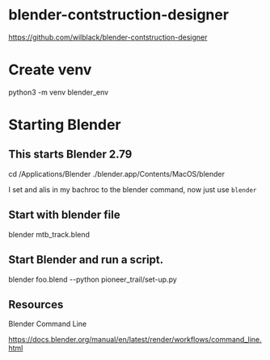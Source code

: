 # blender-contstruction-designer

https://github.com/wilblack/blender-contstruction-designer


# Create venv

python3 -m venv blender_env


# Starting Blender

## This starts Blender 2.79
cd /Applications/Blender
./blender.app/Contents/MacOS/blender

I set and alis in my bachroc to the blender command, now just use `blender`

## Start with blender file
blender mtb_track.blend

## Start Blender and run  a script.
blender foo.blend --python pioneer_trail/set-up.py


## Resources

Blender Command Line

https://docs.blender.org/manual/en/latest/render/workflows/command_line.html
